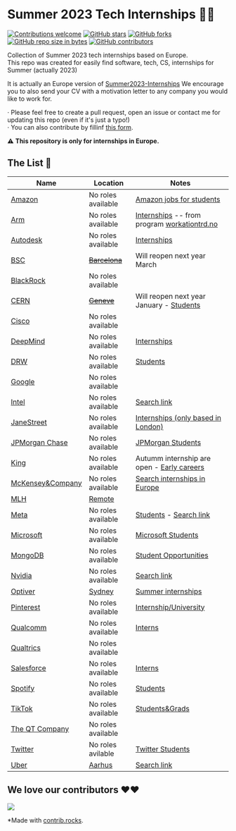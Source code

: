 # Summer 2023 Tech Internships 👩‍💻
[![Contributions welcome](https://img.shields.io/badge/contributions-welcome-brightgreen.svg?style=flat&show=unique)](/CONTRIBUTING.md)
[![GitHub stars](https://img.shields.io/github/stars/miquelt9/Summer-Europe-Internships.svg)](https://GitHub.com/miquelt9/Summer-Europe-Internships/stargazers/)
[![GitHub forks](https://img.shields.io/github/forks/miquelt9/Summer-Europe-Internships.svg)](https://GitHub.com/miquelt9/Summer-Europe-Internships/network/)
[![GitHub repo size in bytes](https://img.shields.io/github/repo-size/miquelt9/Summer-Europe-Internships.svg)](https://github.com/miquelt9/Summer-Europe-Internships)
[![GitHub contributors](https://img.shields.io/github/contributors/miquelt9/Summer-Europe-Internships.svg)](https://GitHub.com/miquelt9/Summer-Europe-Internships/graphs/contributors/)

Collection of Summer 2023 tech internships  based on Europe.      
This repo was created for easily find software, tech, CS, internships for Summer (actually 2023)                                                         

It is actually an Europe version of [Summer2023-Internships](https://github.com/pittcsc/Summer2023-Internships)
We encourage you to also send your CV with a motivation letter to any company you would like to work for.

· Please feel free to create a pull request, open an issue or contact me for updating this repo (even if it's just a typo!)                     
· You can also contribute by fillinf [this form](https://forms.gle/cTkmbD8ZWS38ZhwF8).

:warning: **This repository is only for internships in Europe.**

## The List 👔

| Name  |  Location |  Notes |
|---|---|-------------|
| [Amazon](https://www.amazon.jobs/) | No roles available | [Amazon jobs for students](https://www.amazon.jobs/es/teams/internships-for-students) |
| [Arm](https://careers.arm.com/)| No roles available | [Internships](https://careers.arm.com/search-jobs?acm=8097040&alrpm=ALL&ascf=[%7B%22key%22:%22ALL%22,%22value%22:%22%22%7D]) -- from program [workationtrd.no](https://www.workationtrd.no/) |
| [Autodesk](https://www.autodesk.com/careers/overview) | No roles available | [Internships](https://autodesk.wd1.myworkdayjobs.com/en-US/uni/jobs?q=summer&workerSubType=39f5af07b0c54bc588b1a47788da7f81)
| [BSC](https://www.bsc.es/join-us/) | [~~Barcelona~~](https://www.bsc.es/join-us/excellence-career-opportunities/bsc-international-summer-hpc-internship-programme) | Will reopen next year March |
| [BlackRock](https://careers.blackrock.com/) | No roles available ||
| [CERN](https://careers.cern/) | [~~Geneve~~](https://jobs.smartrecruiters.com/CERN/743999862723722-cern-summer-student-programme-2023-member-and-non-member-state-) | Will reopen next year January - [Students](https://careers.smartrecruiters.com/CERN/students)|
| [Cisco](https://www.cisco.com/c/en/us/about/careers.html)| No roles available ||
| [DeepMind](https://deepmind.com/careers) | No roles available | [Internships](https://deepmind.com/careers/internships)|
| [DRW](https://drw.com/work-at-drw/) | No roles available | [Students](https://drw.com/work-at-drw/interns/) |
| [Google](https://careers.google.com/) | No roles available | |
| [Intel](https://jobs.intel.com/) | No roles available | [Search link](https://jobs.intel.com/en/search-jobs?k=summer+internship&l=&orgIds=599) |
| [JaneStreet](https://www.janestreet.com/join-jane-street/overview/) | No roles available | [Internships (only based in London)](https://www.janestreet.com/join-jane-street/open-roles/?type=internship&location=london&department=software-engineering) |
| [JPMorgan Chase](https://careers.jpmorgan.com/us/en/students/programs) | No roles available | [JPMorgan Students](https://careers.jpmorgan.com/us/en/students/programs/software-engineer-summer#careers-section7) |
| [King](https://careers.king.com/jobs/) | No roles available | Autumm internship are open - [Early careers](https://careers.king.com/students/) |
| [McKensey&Company](https://www.mckinsey.com/careers/home)| No roles available | [Search internships in Europe](https://www.mckinsey.com/careers/search-jobs?cities=Vienna&cities=Baku&cities=Brussels&cities=Zagreb&cities=Prague&cities=Copenhagen&cities=Helsinki&countries=France&countries=Germany&cities=Athens&cities=Budapest&cities=Dublin&countries=Italy&countries=Kazakhstan&cities=Luxembourg&cities=Amsterdam&cities=Oslo&countries=Poland&cities=Lisbon&cities=Bucharest&cities=Bratislava&countries=Spain&countries=Sweden&countries=Switzerland&countries=Turkey&cities=Kyiv&cities=London&functions=Technology&query=summer%20intern) |
| [MLH](https://fellowship.mlh.io/) | [Remote](https://fellowship.mlh.io/apply) |  |
| [Meta](https://www.metacareers.com/jobs) | No roles available | [Students](https://www.metacareers.com/careerprograms/students/) - [Search link](https://bit.ly/3XU8mvo) |
| [Microsoft](https://careers.microsoft.com/us/en) | No roles available | [Microsoft Students](https://careers.microsoft.com/students/us/en)|
| [MongoDB](https://www.mongodb.com/careers) | No roles available | [Student Opportunities](https://www.mongodb.com/careers/departments/college-students) |
| [Nvidia](https://nvidia.wd5.myworkdayjobs.com/NVIDIAExternalCareerSite) | No roles available | [Search link](https://nvidia.wd5.myworkdayjobs.com/en-US/NVIDIAExternalCareerSite/jobs?workerSubType=0c40f6bd1d8f10adf6dae42e46d44a17&locationHierarchy1=2fcb99c455831013ea52e9ef1a0032ba&locationHierarchy1=2fcb99c455831013ea52d8783aa0329c&locationHierarchy1=2fcb99c455831013ea52d0e0e4583290&locationHierarchy1=2fcb99c455831013ea52adc65f5d3254&locationHierarchy1=d21cf68980ad0121a67d319db107a200&locationHierarchy1=2fcb99c455831013ea52aa2df70e324e) |
| [Optiver](https://www.optiver.com/working-at-optiver/career-opportunities/) | [Sydney](https://optiver.com/working-at-optiver/career-opportunities/6597747002/) | [Summer internships](https://www.optiver.com/internships/)|
| [Pinterest](https://www.pinterestcareers.com/) | No roles available | [Internship/University](https://www.pinterestcareers.com/early-career/internship-university-grad-phd-programs/) |
| [Qualcomm](https://www.qualcomm.com/company/careers) | No roles available | [Interns](https://qualcomm.wd5.myworkdayjobs.com/External?workerSubType=c6ccad57afa3017beba88a96f4007c06)
| [Qualtrics](https://www.qualtrics.com/careers/us/en) | No roles available | |
| [Salesforce](https://www.salesforce.com/company/careers/) | No roles available | [Interns](https://salesforce.wd1.myworkdayjobs.com/Futureforce_Internships) |
| [Spotify](https://www.lifeatspotify.com/) | No roles available | [Students](https://www.lifeatspotify.com/students) |
| [TikTok](https://careers.tiktok.com/) | No roles available | [Students&Grads](https://careers.tiktok.com/position?type=3) |
| [The QT Company](https://the-qt-company.breezy.hr/) | No roles available ||
| [Twitter](https://careers.twitter.com/) | No roles avilable | [Twitter Students](https://careers.twitter.com/en/early-career.html) |
| [Uber](https://www.uber.com/us/en/careers/) | [Aarhus](https://university-uber.icims.com/jobs/119052/job) | [Search link](https://www.uber.com/us/en/careers/list/?query=summer%20internship&location=DEU--Berlin&location=DEU--Munich&location=DNK--Aarhus&location=SWE--Stockholm&location=CHE--Zurich&location=CHE--Geneva&location=ITA-Milano-Milan&location=GRC--Athens&location=GBR--London&location=GBR--Birmingham&location=GBR--Brighton&location=GBR--Leeds&location=GBR--Bournemouth&location=FRA--Marseille&location=FRA--Aubervilliers&location=FRA--Paris&location=FRA--Lille&location=ESP--Barcelona&location=ESP--Madrid&location=POL--Krakow&location=POL--Warsaw&location=NLD--Amsterdam&location=IRL--Limerick&location=IRL--Dublin&location=BGR--Sofia&location=HRV--Zagreb&department=University&department=Engineering) |

## We love our contributors ❤️❤️
<a href="https://github.com/miquelt9/Summer-Europe-Internships/graphs/contributors">
  <img src="https://contrib.rocks/image?repo=miquelt9/Summer-Europe-Internships&columns=24&max=480" />
</a>      

*Made with [contrib.rocks](https://contrib.rocks).
